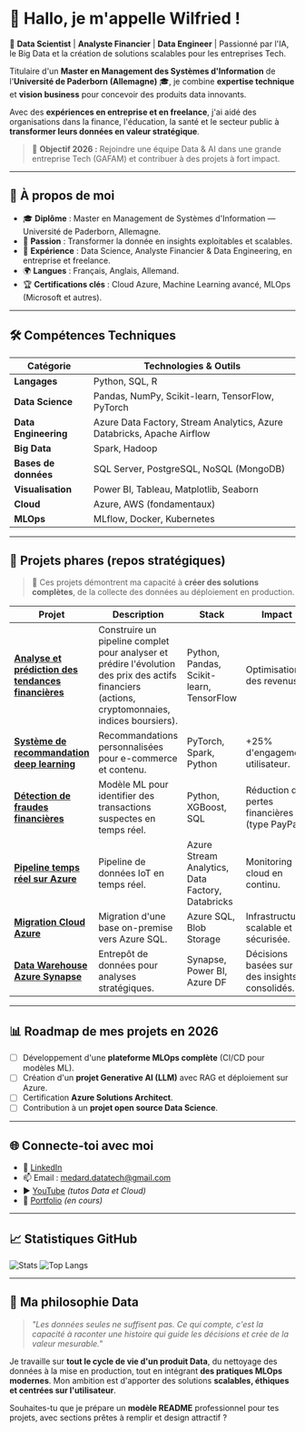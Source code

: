 # 👋 Hallo, je m'appelle **Wilfried** !

🎯 **Data Scientist** | **Analyste Financier** | **Data Engineer** | Passionné par l'IA, le Big Data et la création de solutions scalables pour les entreprises Tech.

Titulaire d'un **Master en Management des Systèmes d'Information** de l'**Université de Paderborn (Allemagne)** 🎓, je combine **expertise technique** et **vision business** pour concevoir des produits data innovants.

Avec des **expériences en entreprise et en freelance**, j'ai aidé des organisations dans la finance, l'éducation, la santé et le secteur public à **transformer leurs données en valeur stratégique**.

> 🚀 **Objectif 2026 :** Rejoindre une équipe Data & AI dans une grande entreprise Tech (GAFAM) et contribuer à des projets à fort impact.

---

## 🌟 **À propos de moi**

* 🎓 **Diplôme** : Master en Management de Systèmes d'Information — Université de Paderborn, Allemagne.
* 🧠 **Passion** : Transformer la donnée en insights exploitables et scalables.
* 💼 **Expérience** : Data Science, Analyste Financier & Data Engineering, en entreprise et freelance.
* 🌍 **Langues** : Français, Anglais, Allemand.
* 🏆 **Certifications clés** : Cloud Azure, Machine Learning avancé, MLOps (Microsoft et autres).

---

## 🛠 **Compétences Techniques**

| **Catégorie**        | **Technologies & Outils**                                              |
| -------------------- | ---------------------------------------------------------------------- |
| **Langages**         | Python, SQL, R                                                         |
| **Data Science**     | Pandas, NumPy, Scikit-learn, TensorFlow, PyTorch                       |
| **Data Engineering** | Azure Data Factory, Stream Analytics, Azure Databricks, Apache Airflow |
| **Big Data**         | Spark, Hadoop                                                          |
| **Bases de données** | SQL Server, PostgreSQL, NoSQL (MongoDB)                                |
| **Visualisation**    | Power BI, Tableau, Matplotlib, Seaborn                                 |
| **Cloud**            | Azure, AWS (fondamentaux)                                              |
| **MLOps**            | MLflow, Docker, Kubernetes                                             |

---

## 🚀 **Projets phares (repos stratégiques)**

> 📌 Ces projets démontrent ma capacité à **créer des solutions complètes**, de la collecte des données au déploiement en production.

| Projet                                                                              | Description                                                              | Stack                                            | Impact                                                         |
| ----------------------------------------------------------------------------------- | ------------------------------------------------------------------------ | ------------------------------------------------ | -------------------------------------------------------------- |
| **[Analyse et prédiction des tendances financières](https://github.com/username/fintech-data-analysis)**| Construire un pipeline complet pour analyser et prédire l'évolution des prix des actifs financiers (actions, cryptomonnaies, indices boursiers). | Python, Pandas, Scikit-learn, TensorFlow | Optimisation des revenus. |
| **[Système de recommandation deep learning](https://github.com/username/project2)** | Recommandations personnalisées pour e-commerce et contenu.               | PyTorch, Spark, Python                           | +25% d'engagement utilisateur.                                 |
| **[Détection de fraudes financières](https://github.com/username/project3)**        | Modèle ML pour identifier des transactions suspectes en temps réel.      | Python, XGBoost, SQL                             | Réduction des pertes financières (type PayPal).                |
| **[Pipeline temps réel sur Azure](https://github.com/username/project7)**           | Pipeline de données IoT en temps réel.                                   | Azure Stream Analytics, Data Factory, Databricks | Monitoring cloud en continu.                                   |
| **[Migration Cloud Azure](https://github.com/username/project8)**                   | Migration d'une base on-premise vers Azure SQL.                          | Azure SQL, Blob Storage                          | Infrastructure scalable et sécurisée.                          |
| **[Data Warehouse Azure Synapse](https://github.com/username/project10)**           | Entrepôt de données pour analyses stratégiques.                          | Synapse, Power BI, Azure DF                      | Décisions basées sur des insights consolidés.                  |

---

## 📊 **Roadmap de mes projets en 2026**

* [ ] Développement d'une **plateforme MLOps complète** (CI/CD pour modèles ML).
* [ ] Création d'un **projet Generative AI (LLM)** avec RAG et déploiement sur Azure.
* [ ] Certification **Azure Solutions Architect**.
* [ ] Contribution à un **projet open source Data Science**.

---

## 🌐 **Connecte-toi avec moi**

* 💼 [LinkedIn](https://www.linkedin.com/in/wilfried-agbamate-a4050a283/)
* 📫 Email : [medard.datatech@gmail.com](mailto:medard.datatech@gmail.com)
* ▶️ [YouTube](https://www.youtube.com/@flechdataconsulting?sub_confirmation=1) *(tutos Data et Cloud)*
* 🌟 [Portfolio](https://your-portfolio-link.com) *(en cours)*

---

## 📈 **Statistiques GitHub**

![Stats](https://github-readme-stats.vercel.app/api?username=MedwillTech\&show_icons=true\&theme=tokyonight\&hide_border=true\&count_private=true)
![Top Langs](https://github-readme-stats.vercel.app/api/top-langs/?username=MedwillTech\&layout=compact\&theme=tokyonight\&hide_border=true)

---

## 🎯 **Ma philosophie Data**

> *"Les données seules ne suffisent pas. Ce qui compte, c'est la capacité à raconter une histoire qui guide les décisions et crée de la valeur mesurable."*

Je travaille sur **tout le cycle de vie d'un produit Data**, du nettoyage des données à la mise en production, tout en intégrant **des pratiques MLOps modernes**.
Mon ambition est d'apporter des solutions **scalables, éthiques et centrées sur l'utilisateur**.


Souhaites-tu que je prépare un **modèle README** professionnel pour tes projets, avec sections prêtes à remplir et design attractif ?
